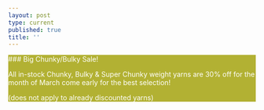 ```yaml
---
layout: post
type: current
published: true
title: ''
---
```

<div style="background-color:#b2b133;color:#ffffff;">
### Big Chunky/Bulky Sale!

All in-stock Chunky, Bulky & Super Chunky weight yarns are 30% off for the month of March come early for the best selection!

(does not apply to already discounted yarns)
</div>
